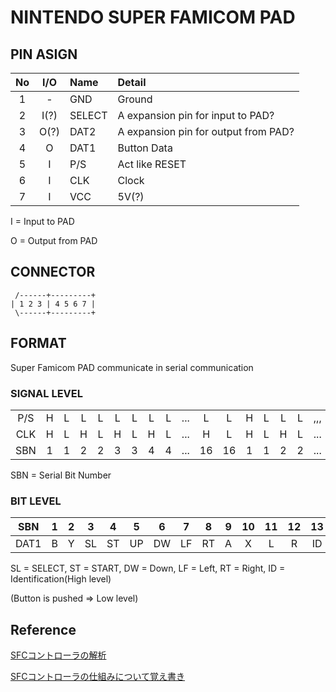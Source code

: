 # NINTENDO SUPER FAMICOM PAD
## PIN ASIGN

|No|I/O| Name   | Detail   |
|:-:|:-:|:-|:-|
| 1| - | GND    | Ground |
| 2| I(?) | SELECT | A expansion pin for input to PAD? |
| 3| O(?) | DAT2   | A expansion pin for output from PAD? |
| 4| O | DAT1   | Button Data |
| 5| I | P/S    | Act like RESET |
| 6| I | CLK    | Clock|
| 7| I | VCC    | 5V(?) |

 I = Input to PAD
 
 O = Output from PAD
 
## CONNECTOR

```
 /------+---------+
| 1 2 3 | 4 5 6 7 |
 \------+---------+
```

## FORMAT

Super Famicom PAD communicate in serial communication

### SIGNAL LEVEL

|   |   |   |   |   |   |   |   |   |   |   |   |   |   |   |   |   |
|:-:|:-:|:-:|:-:|:-:|:-:|:-:|:-:|:-:|:-:|:-:|:-:|:-:|:-:|:-:|:-:|:-:|
|P/S|  H|  L|  L|  L|  L|  L|  L|  L|...|  L|  L|  H|  L|  L|  L|,,,|
|CLK|  H|  L|  H|  L|  H|  L|  H|  L|...|  H|  L|  H|  L|  H|  L|...|
|SBN|  1|  1|  2|  2|  3|  3|  4|  4|...| 16| 16|  1|  1|  2|  2|...|

SBN = Serial Bit Number

### BIT LEVEL

|SBN | 1| 2| 3| 4| 5| 6| 7| 8| 9|10|11|12|13|14|15|16| 1| 2| 3|...|
|:-:|:-:|:-:|:-:|:-:|:-:|:-:|:-:|:-:|:-:|:-:|:-:|:-:|:-:|:-:|:-:|:-:|:-:|:-:|:-:|:-:|
|DAT1| B| Y|SL|ST|UP|DW|LF|RT| A| X| L| R|ID|ID|ID|ID| B| Y|SL|...|

SL = SELECT, ST = START, DW = Down, LF = Left, RT = Right, ID = Identification(High level)

(Button is pushed => Low level)

## Reference

[SFCコントローラの解析](http://familunker.web.fc2.com/electric/sfc_controller.html)

[SFCコントローラの仕組みについて覚え書き](http://microkun.hatenablog.com/entry/2015/07/09/230114)
